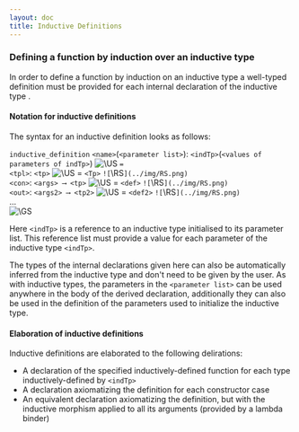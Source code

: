 ```yaml
---
layout: doc
title: Inductive Definitions
---
```


### Defining a function by induction over an inductive type

In order to define a function by induction on an inductive type <indTp> a well-typed definition must be provided for each internal declaration of the inductive type <indTp>. 

#### Notation for inductive definitions

The syntax for an inductive definition looks as follows:

`inductive_definition` `<name>`(`<parameter list>`): `<indTp>`(`<values of parameters of indTp>`) ![`\US`](../img/US.png) `=`<br> 
`<tpl>`: `<tp>` ![`\US`](../img/US.png) = `<Tp>` `![`\RS`](../img/RS.png)`<br>
`<con>`: `<args> ⟶ <tp>` ![`\US`](../img/US.png) = `<def>`  `![`\RS`](../img/RS.png)`<br>
`<out>`: `<args2> ⟶ <tp2>` ![`\US`](../img/US.png) = `<def2>` `![`\RS`](../img/RS.png)`<br>
...<br>
![`\GS`](../img/GS.png)

Here `<indTp>` is a reference to an inductive type initialised to its parameter list. This reference list must provide a value for each parameter of the inductive type `<indTp>`.

The types of the internal declarations given here can also be automatically inferred from the inductive type and don't need to be given by the user. As with inductive types, the parameters in the `<parameter list>` can be used anywhere in the body of the derived declaration, additionally they can also be used in the definition of the parameters used to initialize the inductive type.

#### Elaboration of inductive definitions

Inductive definitions are elaborated to the following delirations:

* A declaration of the specified inductively-defined function for each type inductively-defined by `<indTp>`
* A declaration axiomatizing the definition for each constructor case
* An equivalent declaration axiomatizing the definition, but with the inductive morphism applied to all its arguments (provided by a lambda binder)
